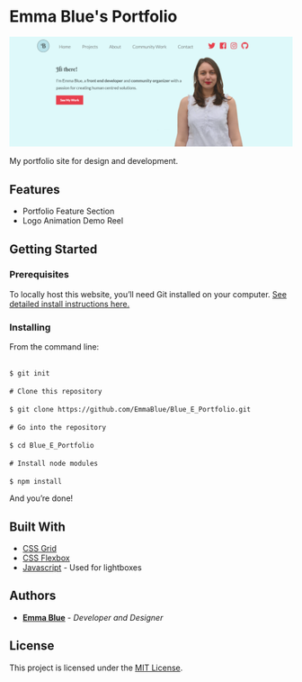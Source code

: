 # Emma Blue's Portfolio 

![](images/portfolioreadme.png) 

My portfolio site for design and development. 

## Features

* Portfolio Feature Section
* Logo Animation Demo Reel 

## Getting Started

### Prerequisites

To locally host this website, you’ll need Git installed on your computer.
[See detailed install instructions here.](https://gist.github.com/derhuerst/1b15ff4652a867391f03)

### Installing

From the command line:

```# Initialize git

$ git init

# Clone this repository

$ git clone https://github.com/EmmaBlue/Blue_E_Portfolio.git

# Go into the repository

$ cd Blue_E_Portfolio

# Install node modules

$ npm install 

```

And you’re done!

## Built With

* [CSS Grid](https://cssreference.io/css-grid/)
* [CSS Flexbox](https://cssreference.io/flexbox/)  
* [Javascript](https://www.javascript.com/) - Used for lightboxes 

## Authors

* [**Emma Blue**](https://github.com/EmmaBlue) - *Developer and Designer*

## License

This project is licensed under the [MIT License](https://opensource.org/licenses/MIT/).
